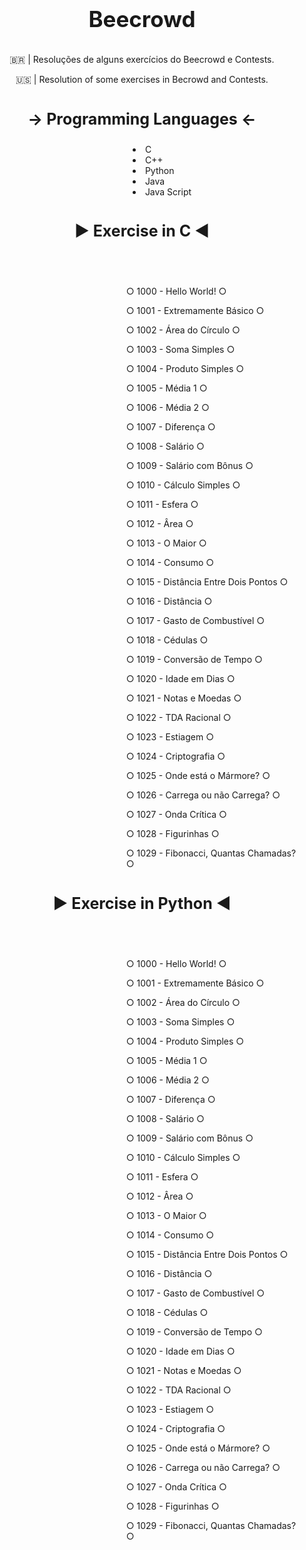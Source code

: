 <h1></h1>
<h3 align="center" style="font-size:35px">Beecrowd </h3>

<p align="center"> 🇧🇷 | Resoluções de alguns exercícios do Beecrowd e Contests. </p>
<p align="center"> 🇺🇸 | Resolution of some exercises in Becrowd and Contests. </p>

#

<h3 align="center" style="font-size:25px"> → Programming Languages ← </h3>

<li style="margin-left:47%">C</li>
<li style="margin-left:47%">C++</li>
<li style="margin-left:47%">Python</li>
<li style="margin-left:47%">Java</li>
<li style="margin-left:47%">Java Script</li>

#

<h3 align="center" style="font-size:25px"> ► Exercise in C ◄ </h3>

<br>
<br>

<p style="margin-left:45%">○ 1000 - Hello World! ○</p>
<p style="margin-left:45%">○ 1001 - Extremamente Básico ○</p>
<p style="margin-left:45%">○ 1002 - Área do Círculo ○</p>
<p style="margin-left:45%">○ 1003 - Soma Simples ○</p>
<p style="margin-left:45%">○ 1004 - Produto Simples ○</p>
<p style="margin-left:45%">○ 1005 - Média 1 ○</p>
<p style="margin-left:45%">○ 1006 - Média 2 ○</p>
<p style="margin-left:45%">○ 1007 - Diferença ○</p>
<p style="margin-left:45%">○ 1008 - Salário ○</p>
<p style="margin-left:45%">○ 1009 - Salário com Bônus ○</p>
<p style="margin-left:45%">○ 1010 - Cálculo Simples ○</p>
<p style="margin-left:45%">○ 1011 - Esfera ○</p>
<p style="margin-left:45%">○ 1012 - Ârea ○</p>
<p style="margin-left:45%">○ 1013 - O Maior ○</p>
<p style="margin-left:45%">○ 1014 - Consumo ○</p>
<p style="margin-left:45%">○ 1015 - Distância Entre Dois Pontos ○</p>
<p style="margin-left:45%">○ 1016 - Distância ○</p>
<p style="margin-left:45%">○ 1017 - Gasto de Combustível ○</p>
<p style="margin-left:45%">○ 1018 - Cédulas ○</p>
<p style="margin-left:45%">○ 1019 - Conversão de Tempo ○</p>
<p style="margin-left:45%">○ 1020 - Idade em Dias ○</p>
<p style="margin-left:45%">○ 1021 - Notas e Moedas ○</p>
<p style="margin-left:45%">○ 1022 - TDA Racional ○</p>
<p style="margin-left:45%">○ 1023 - Estiagem ○</p>
<p style="margin-left:45%">○ 1024 - Criptografia ○</p>
<p style="margin-left:45%">○ 1025 - Onde está o Mármore? ○</p>
<p style="margin-left:45%">○ 1026 - Carrega ou não Carrega? ○</p>
<p style="margin-left:45%">○ 1027 - Onda Crítica ○</p>
<p style="margin-left:45%">○ 1028 - Figurinhas ○</p>
<p style="margin-left:45%">○ 1029 - Fibonacci, Quantas Chamadas? ○</p>

#

<h3 align="center" style="font-size:25px"> ► Exercise in Python ◄ </h3>

<br>
<br>

<p style="margin-left:45%">○ 1000 - Hello World! ○</p>
<p style="margin-left:45%">○ 1001 - Extremamente Básico ○</p>
<p style="margin-left:45%">○ 1002 - Área do Círculo ○</p>
<p style="margin-left:45%">○ 1003 - Soma Simples ○</p>
<p style="margin-left:45%">○ 1004 - Produto Simples ○</p>
<p style="margin-left:45%">○ 1005 - Média 1 ○</p>
<p style="margin-left:45%">○ 1006 - Média 2 ○</p>
<p style="margin-left:45%">○ 1007 - Diferença ○</p>
<p style="margin-left:45%">○ 1008 - Salário ○</p>
<p style="margin-left:45%">○ 1009 - Salário com Bônus ○</p>
<p style="margin-left:45%">○ 1010 - Cálculo Simples ○</p>
<p style="margin-left:45%">○ 1011 - Esfera ○</p>
<p style="margin-left:45%">○ 1012 - Ârea ○</p>
<p style="margin-left:45%">○ 1013 - O Maior ○</p>
<p style="margin-left:45%">○ 1014 - Consumo ○</p>
<p style="margin-left:45%">○ 1015 - Distância Entre Dois Pontos ○</p>
<p style="margin-left:45%">○ 1016 - Distância ○</p>
<p style="margin-left:45%">○ 1017 - Gasto de Combustível ○</p>
<p style="margin-left:45%">○ 1018 - Cédulas ○</p>
<p style="margin-left:45%">○ 1019 - Conversão de Tempo ○</p>
<p style="margin-left:45%">○ 1020 - Idade em Dias ○</p>
<p style="margin-left:45%">○ 1021 - Notas e Moedas ○</p>
<p style="margin-left:45%">○ 1022 - TDA Racional ○</p>
<p style="margin-left:45%">○ 1023 - Estiagem ○</p>
<p style="margin-left:45%">○ 1024 - Criptografia ○</p>
<p style="margin-left:45%">○ 1025 - Onde está o Mármore? ○</p>
<p style="margin-left:45%">○ 1026 - Carrega ou não Carrega? ○</p>
<p style="margin-left:45%">○ 1027 - Onda Crítica ○</p>
<p style="margin-left:45%">○ 1028 - Figurinhas ○</p>
<p style="margin-left:45%">○ 1029 - Fibonacci, Quantas Chamadas? ○</p>


#